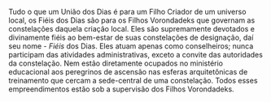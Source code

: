 Tudo o que um União dos Dias é para um Filho Criador de um universo local, os Fiéis dos Dias são para os Filhos Vorondadeks que governam as constelações daquela criação local. Eles são supremamente devotados e divinamente fiéis ao bem-estar de suas constelações de designação, daí seu nome - *Fiéis* dos Dias. Eles atuam apenas como conselheiros; nunca participam das atividades administrativas, exceto a convite das autoridades da constelação. Nem estão diretamente ocupados no ministério educacional aos peregrinos de ascensão nas esferas arquitetônicas de treinamento que cercam a sede-central de uma constelação. Todos esses empreendimentos estão sob a supervisão dos Filhos Vorondadeks.